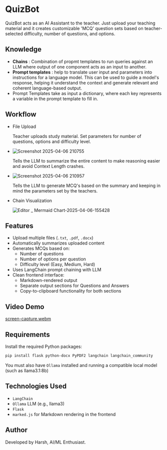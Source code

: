 # QuizBot
QuizBot acts as an AI Assistant to the teacher. Just upload your teaching material and it creates customizable 'MCQ' question sets based on teacher-selected difficulty, number of questions, and options.

## Knowledge
* **Chains** : Combination of propmt templates to run queries against an LLM where output of one component acts as an input to another.
* **Prompt templates** : help to translate user input and parameters into instructions for a language model. This can be used to guide a model's response, helping it understand the context and generate relevant and coherent language-based output.​
* Prompt Templates take as input a dictionary, where each key represents a variable in the prompt template to fill in.​

## Workflow

* File Upload
  
  Teacher uploads study material. Set parameters for number of questions, options and difficulty level.
* ![Screenshot 2025-04-06 210755](https://github.com/user-attachments/assets/4dc6255e-3f4e-4a26-bb9b-11bd6d59c54e)
  
  Tells the LLM to summarize the entire content to make reasoning easier and avoid Context Length crashes.
* ![Screenshot 2025-04-06 210957](https://github.com/user-attachments/assets/78529f70-5fce-4123-a79c-c056095bab91)

  Tells the LLM to generate MCQ's based on the summary and keeping in mind the parameters set by the teachers.

* Chain Visualization

  ![Editor _ Mermaid Chart-2025-04-06-155428](https://github.com/user-attachments/assets/6992f253-1644-4eed-963f-a284c3a49f94)


## Features

- Upload multiple files (`.txt`, `.pdf`, `.docx`)
- Automatically summarizes uploaded content
- Generates MCQs based on:
  - Number of questions
  - Number of options per question
  - Difficulty level (Easy, Medium, Hard)
- Uses LangChain prompt chaining with LLM
- Clean frontend interface:
  - Markdown-rendered output
  - Separate output sections for Questions and Answers
  - Copy-to-clipboard functionality for both sections
 
## Video Demo

[screen-capture.webm](https://github.com/user-attachments/assets/956ccb62-4ec6-44f3-8f20-df752cfa8ef9)


## Requirements

Install the required Python packages:

```bash
pip install flask python-docx PyPDF2 langchain langchain_community
```
You must also have `Ollama` installed and running a compatible local model (such as llama3.1:8b)

## Technologies Used
* `LangChain`
* `Ollama` LLM (e.g., llama3)
* `Flask`
* `marked.js` for Markdown rendering in the frontend

## Author
Developed by Harsh, AI/ML Enthusiast.
